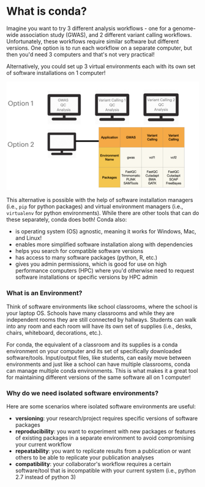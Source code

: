 # What is conda?

Imagine you want to try 3 different analysis workflows - one for a genome-wide association study (GWAS), and 2 different variant calling workflows. Unfortunately, these workflows require similar software but different versions. One option is to run each workflow on a separate computer, but then you'd need 3 computers and that's not very practical!

Alternatively, you could set up 3 virtual environments each with its own set of software installations on 1 computer!

![](./conda-imgs/conda-envs.png "conda environments")

This alternative is possible with the help of software installation managers (i.e., `pip` for python packages) and virtual environment managers (i.e., `virtualenv` for python environments). While there are other tools that can do these separately, conda does both! Conda also:

- is operating system (OS) agnostic, meaning it works for Windows, Mac, and Linux!
- enables more simplified software installation along with dependencies
- helps you search for compatible software versions
- has access to many software packages (python, R, etc.)
- gives you admin permissions, which is good for use on high performance computers (HPC) where you'd otherwise need to request software installations or specific versions by HPC admin

### What is an Environment?

Think of software environments like school classrooms, where the school is your laptop OS. Schools have many classrooms and while they are independent rooms they are still connected by hallways. Students can walk into any room and each room will have its own set of supplies (i.e., desks, chairs, whiteboard, decorations, etc.).

For conda, the equivalent of a classroom and its supplies is a conda environment on your computer and its set of specifically downloaded software/tools. Input/output files, like students, can easily move between environments and just like a school can have multiple classrooms, conda can manage multiple conda environments. This is what makes it a great tool for maintaining different versions of the same software all on 1 computer!

### Why do we need isolated software environments?

Here are some scenarios where isolated software environments are useful:

- **versioning**: your research/project requires specific versions of software packages
- **reproducibility**: you want to experiment with new packages or features of existing packages in a separate environment to avoid compromising your current workflow
- **repeatability**: you want to replicate results from a publication or want others to be able to replicate your publication analyses
- **compatibility**: your collaborator's workflow requires a certain software/tool that is incompatible with your current system (i.e., python 2.7 instead of python 3)
